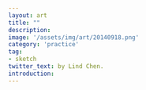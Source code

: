 ```yaml
---
layout: art
title: ""
description: 
image: '/assets/img/art/20140918.png'
category: 'practice'
tag:
- sketch
twitter_text: by Lind Chen. 
introduction: 
---
```



